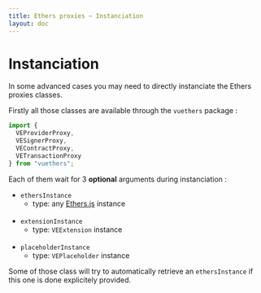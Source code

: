```yaml
---
title: Ethers proxies ~ Instanciation
layout: doc
---
```


# Instanciation

In some advanced cases you may need to directly instanciate the Ethers proxies classes.

Firstly all those classes are available through the `vuethers` package :
```js
import {
  VEProviderProxy,
  VESignerProxy,
  VEContractProxy,
  VETransactionProxy
} from "vuethers";
```

Each of them wait for 3 **optional** arguments during instanciation :
- `ethersInstance`
  - type: any [Ethers.js](https://ethers.org/) instance
<br/><br/>
- `extensionInstance`
  - type: `VEExtension` instance
<br/><br/>
- `placeholderInstance`
  - type: `VEPlaceholder` instance

Some of those class will try to automatically retrieve an `ethersInstance` if this one is done explicitely provided.
